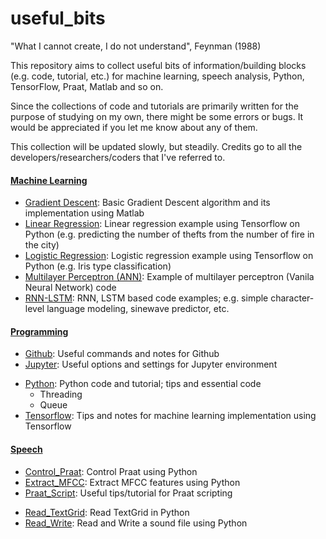 # useful_bits


"What I cannot create, I do not understand", Feynman (1988) 

This repository aims to collect useful bits of information/building blocks (e.g. code, tutorial, etc.) for machine learning, speech analysis, Python, TensorFlow, Praat, Matlab and so on.

Since the collections of code and tutorials are primarily written for the purpose of studying on my own, there might be some errors or bugs. It would be appreciated if you let me know about any of them.

This collection will be updated slowly, but steadily. Credits go to all the developers/researchers/coders that I've referred to.

#### [Machine Learning](https://github.com/jaekookang/useful_bits/tree/master/Machine_Learning)  
* [Gradient Descent](https://github.com/jaekookang/useful_bits/tree/master/Machine_Learning/Gradient_Descent): Basic Gradient Descent algorithm and its implementation using Matlab  
* [Linear Regression](https://github.com/jaekookang/useful_bits/tree/master/Machine_Learning/Linear_Regression): Linear regression example using Tensorflow on Python (e.g. predicting the number of thefts from the number of fire in the city)
* [Logistic Regression](https://github.com/jaekookang/useful_bits/tree/master/Machine_Learning/Logistic_Regression): Logistic regression example using Tensorflow on Python (e.g. Iris type classification)
* [Multilayer Perceptron (ANN)](https://github.com/jaekookang/useful_bits/tree/master/Machine_Learning/Multilayer_Perceptron): Example of multilayer perceptron (Vanila Neural Network) code
* [RNN-LSTM](https://github.com/jaekookang/useful_bits/tree/master/Machine_Learning/RNN_LSTM): RNN, LSTM based code examples; e.g. simple character-level language modeling, sinewave predictor, etc.

#### [Programming](https://github.com/jaekookang/useful_bits/tree/master/Programming)
* [Github](https://github.com/jaekookang/useful_bits/tree/master/Programming/ENV_Github): Useful commands and notes for Github
* [Jupyter](https://github.com/jaekookang/useful_bits/tree/master/Programming/ENV_Jupyter): Useful options and settings for Jupyter environment
<!--* [Matlab](https://github.com/jaekookang/useful_bits/tree/master/Programming/LANG_Matlab): Matlab code for essential operations (<span style="color:red">_coming soon_</span>)-->
* [Python](https://github.com/jaekookang/useful_bits/tree/master/Programming/LANG_Python): Python code and tutorial; tips and essential code
	* Threading
	* Queue
* [Tensorflow](https://github.com/jaekookang/useful_bits/tree/master/Programming/ML_Tensorflow): Tips and notes for machine learning implementation using Tensorflow


#### [Speech](https://github.com/jaekookang/useful_bits/tree/master/Speech)
* [Control_Praat](https://github.com/jaekookang/useful_bits/tree/master/Speech/Control_Praat): Control Praat using Python
* [Extract_MFCC](https://github.com/jaekookang/useful_bits/tree/master/Speech/Extract_MFCC): Extract MFCC features using Python
* [Praat_Script](): Useful tips/tutorial for Praat scripting
<!---
TODO: Add link for "[Praat_Script](): Useful tips/tutorial for Praat scripting"
-->
* [Read_TextGrid](https://github.com/jaekookang/useful_bits/tree/master/Speech/Read_TextGrid): Read TextGrid in Python
* [Read_Write](https://github.com/jaekookang/useful_bits/tree/master/Speech/Read_Write): Read and Write a sound file using Python
